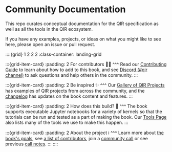 # Community Documentation

This repo curates conceptual documentation for the QIR specification as well as all the tools in the QIR ecosystem.

If you have any examples, projects, or ideas on what you might like to see here, please open an issue or pull request.

::::{grid} 1 2 2 2
:class-container: landing-grid

:::{grid-item-card}
:padding: 2
For contributors 👩‍💻
^^^
Read our [Contributing Guide](reference/_contributing.md) to learn about how to add to this book, and see [Discord (#qir channel)](https://discord.unitary.fund) to ask questions and help others in the community.
:::

:::{grid-item-card}
:padding: 2
Be inspired ✨
^^^
Our [Gallery of QIR Projects](project-gallery.md) has examples of QIR projects from across the community, and the [changelog](reference/_changelog.md) has updates on the book content and features.
:::

:::{grid-item-card}
:padding: 2
How does this build? 🔨
^^^
The book supports executable Jupyter notebooks for a variety of kernels so that the tutorials can be run and tested as a part of making the book. Our [Tools Page](tools.md) also lists many of the tools we use to make this happen.
:::

:::{grid-item-card}
:padding: 2
About the project ℹ️
^^^
Learn more about [the book's goals](reference/_readme.md), see [a list of contributors](reference/_readme.md), join a [community call](http://events.unitary.fund/) or see previous [call notes](https://www.google.com/url?q=http%3A%2F%2Faka.ms%2Fqir-community-call&sa=D&ust=1652828084612000&usg=AOvVaw25ZmU8qvkNVlq3y6bmWK1F).
:::
::::
